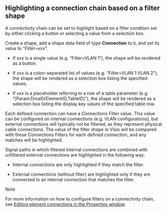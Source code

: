 ## Highlighting a connection chain based on a filter shape

A connectivity chain can be set to highlight based on a filter condition set by either clicking a button or selecting a value from a selection box.

Create a shape, add a shape data field of type **Connection** to it, and set its value to “*Filter=xxx*”.

- If xxx is a single value (e.g. “Filter=VLAN 1”), the shape will be rendered as a button.

- If xxx is a colon-separated list of values (e.g. “Filter=VLAN 1:VLAN 2”), the shape will be rendered as a selection box listing the specified values.

- If xxx is a placeholder referring to a row of a table parameter (e.g. “\[Param:DmaID/ElementID,TableID\]”), the shape will be rendered as a selection box listing the display key values of the specified table row.

Each defined connection can have a *Connections Filter* value. This value can be configured on internal connections (e.g. VLAN configurations), but external connections will typically not be filtered, as they represent physical cable connections. The value of the filter shape in Visio will be compared with these Connections Filters for each defined connection, and any matches will be highlighted.

Signal paths in which filtered internal connections are combined with unfiltered external connections are highlighted in the following way:

- Internal connections are only highlighted if they match the filter.

- External connections (without filter) are highlighted only if they are connected to an internal connection that matches the filter.

> [!NOTE]
> For more information on how to configure filters on a connectivity chain, see [Editing element connections in the Properties window](../../part_3/DCF/Editing_element_connections_in_the_Properties_window.md).
>
